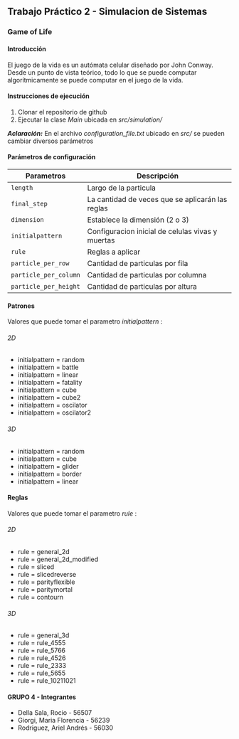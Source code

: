 ## Trabajo Práctico 2 - Simulacion de Sistemas
### Game of Life

#### Introducción
El juego de la vida es un autómata celular diseñado por John Conway. Desde un punto de vista teórico, todo lo que se puede computar algorítmicamente se puede computar en el juego de la vida.

#### Instrucciones de ejecución
1. Clonar el repositorio de github
2. Ejecutar la clase *Main* ubicada en *src/simulation/*

___Aclaración:___ En el archivo *configuration_file.txt* ubicado en *src/* se pueden cambiar diversos parámetros

#### Parámetros de configuración


| Parametros  | Descripción                   |
| ------------- | ------------------------------
| `length`      | Largo de la particula   | 
| `final_step`   | La cantidad de veces que se aplicarán las reglas  | 
| `dimension`   |  Establece la dimensión (2 o 3) |
| `initialpattern`   | Configuracion inicial de celulas vivas y muertas |
| `rule`   |  Reglas a aplicar  |
| `particle_per_row`   |  Cantidad de particulas por fila |
| `particle_per_column`   |  Cantidad de particulas por columna |
| `particle_per_height`   |   Cantidad de particulas por altura |

#### Patrones
Valores que puede tomar el parametro _initialpattern_ :
###### 2D
+ initialpattern = random
+ initialpattern = battle
+ initialpattern = linear
+ initialpattern = fatality
+ initialpattern = cube
+ initialpattern = cube2
+ initialpattern = oscilator
+ initialpattern = oscilator2

###### 3D
+ initialpattern = random
+ initialpattern = cube
+ initialpattern = glider
+ initialpattern = border
+ initialpattern = linear

#### Reglas
Valores que puede tomar el parametro _rule_ :
###### 2D
+ rule = general_2d
+ rule = general_2d_modified
+ rule = sliced
+ rule = slicedreverse
+ rule = parityflexible
+ rule = paritymortal
+ rule = contourn

###### 3D
+ rule = general_3d
+ rule = rule_4555
+ rule = rule_5766
+ rule = rule_4526
+ rule = rule_2333
+ rule = rule_5655
+ rule = rule_10211021


#### GRUPO 4 - Integrantes
- Della Sala, Rocio - 56507
- Giorgi, Maria Florencia - 56239
- Rodriguez, Ariel Andrés - 56030
